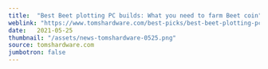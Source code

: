 ```yaml
---
title:  "Best Beet plotting PC builds: What you need to farm Beet coin"
weblink: "https://www.tomshardware.com/best-picks/best-beet-plotting-pc-builds"
date:   2021-05-25
thumbnail: "/assets/news-tomshardware-0525.png"
source: tomshardware.com
jumbotron: false
---
```

